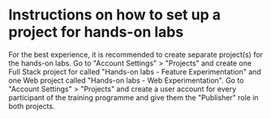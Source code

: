 # Instructions on how to set up a project for hands-on labs

For the best experience, it is recommended to create separate project(s) for the hands-on labs.
Go to "Account Settings" > "Projects" and create one Full Stack project for called "Hands-on labs - Feature Experimentation" and one Web project called "Hands-on labs - Web Experimentation".
Go to "Account Settings" > "Projects" and create a user account for every participant of the training programme and give them the "Publisher" role in both projects.